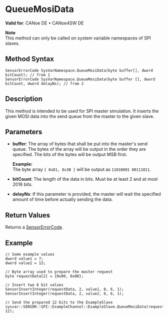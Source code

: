 # QueueMosiData

**Valid for**: CANoe DE • CANoe4SW DE

**Note**  
This method can only be called on system variable namespaces of SPI slaves.

## Method Syntax

```plaintext
SensorErrorCode SysVarNamespace.QueueMosiData(byte buffer[], dword bitCount); // from 1
SensorErrorCode SysVarNamespace.QueueMosiData(byte buffer [], dword bitCount, dword delayNs); // from 2
```

## Description

This method is intended to be used for SPI master simulation. It inserts the given MOSI data into the send queue from the master to the given slave.

## Parameters

- **buffer**: The array of bytes that shall be put into the master's send queue. The bytes of the array will be output in the order they are specified. The bits of the bytes will be output MSB first.

  **Example:**  
  The byte array `{ 0xD1, 0x3B }` will be output as `11010001 00111011`.

- **bitCount**: The length of the data in bits. Must be at least 2 and at most 2016 bits.

- **delayNs**: If this parameter is provided, the master will wait the specified amount of time before actually sending the data.

## Return Values

Returns a [SensorErrorCode](../CAPLfunctionsSensorEnumeration.md).

## Example

```plaintext
// Some example values
dword value1 = 7;
dword value2 = 13;

// Byte array used to prepare the master request
byte requestData[2] = {0x00, 0x00};

// Insert two 6 bit values
SensorInsertInteger(requestData, 2, value1, 0, 6, 1);
SensorInsertInteger(requestData, 2, value2, 6, 6, 1);

// Send the prepared 12 bits to the ExampleSlave
sysvar::SENSOR::SPI::ExampleChannel::ExampleSlave.QueueMosiData(requestData, 12);
```
